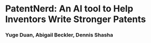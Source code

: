# PatentNerd: An AI tool to Help Inventors Write Stronger Patents
### Yuge Duan, Abigail Beckler, Dennis Shasha
